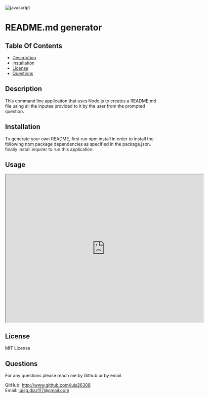 
  ![javascript](https://img.shields.io/badge/javascript-100%25-blue)

  # README.md generator

  ## Table Of Contents
  - [Description](#Description)  
  - [installation](#installation)  
  - [License](#License)  
  - [Questions](#Questions)  

  ## Description
  This command line application that uses Node.js to creates a README.md file using all the inputes provided to it by the user from the prompted question.

  ## Installation
  To generate your own README, first run npm install in order to install the following npm package dependencies as specified in the package.json. finally install inquirer to run this application.

  ## Usage
  <iframe src="https://drive.google.com/file/d/1IYYtLGar98Tm6i_D5X8hj_qkcAByLpjz/preview" width="640" height="480"></iframe>

  ## License
  MIT License

  ## Questions
  For any questions please reach me by Github or by email.  

  GitHub: http://www.github.com/luis26308  
  Email: luisg.diaz117@gmail.com

